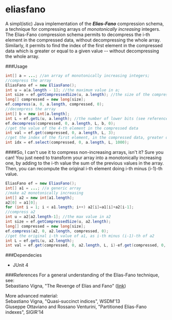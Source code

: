 eliasfano
=========

A simpl(istic) Java implementation of the ***Elias-Fano*** compression schema, a technique
for compressing arrays of *monotonically increasing* integers. 
The Elias-Fano compression schema permits to decompress the i-th element in the 
compressed data, without decompressing the whole array.
Similarly, it permits to find the index of the first element in the compressed data which is
greater or equal to a given value -- without decompressing the whole array.


###Usage
```java
int[] a = ...; //an array of monotonically increasing integers;
//compress the array
EliasFano ef = new EliasFano();
int u = a[a.length - 1]; //the maximum value in a;
int size = ef.getCompressedSize(u, a.length); //the size of the compressed array
long[] compressed = new long[size];
ef.compress(a, 0, a.length, compressed, 0);
//decompress the array
int[] b = new int[a.length];
int L = ef.getL(u, a.length); //the number of lower bits (see references)
ef.decompress(compressed, 0, a.length, L, b, 0);
//get the value of the 4-th element in the compressed data
int val = ef.get(compressed, 0, a.length, L, 3);
//get the index of the first element, in the compressed data, greater or equal than 1000
int idx = ef.select(compressed, 0, a.length, L, 1000);
```

####So, I can't use it to compress non-increasing arrays, isn't it?
Sure you can! You just need to transform your array into a monotonically increasing one, 
by adding to the i-th value the sum of the previous values in the array. Then, you can 
recompute the original i-th element doing i-th minus (i-1)-th value.
```java
EliasFano ef = new EliasFano();
int[] a1 = ...; //a generic array
//make a2 monotonically increasing
int[] a2 = new int[a1.length];
a2[0] = a1[0];
for (int i = 1; i < a1.length; i++) a2[i]=a1[i]+a2[i-1];
//compress a2
int u = a2[a2.length-1]; //the max value in a2
int size = ef.getCompressedSize(u, a2.length);
long[] compressed = new long[size];
ef.compress(a2, 0, a2.length, compressed, 0);
//get the original i-th value of a1, as i-th minus (i-1)-th of a2
int L = ef.getL(u, a2.length);
int val = ef.get(compressed, 0, a2.length, L, i)-ef.get(compressed, 0, a2.length, L2, i-1);
```

###Dependecies 
* JUnit 4

###References
For a general understanding of the Elias-Fano technique, see:<br/>
Sebastiano Vigna, "The Revenge of Elias and Fano" ([link](http://shonan.nii.ac.jp/seminar/029/wp-content/uploads/sites/12/2013/07/Sebastiano_Shonan.pdf))<br/>

More advanced material:<br/>
Sebastiano Vigna, "Quasi-succinct indices", WSDM'13<br/>
Giuseppe Ottaviano and Rossano Venturini, "Partitioned Elias-Fano indexes", SIGIR'14<br/>
